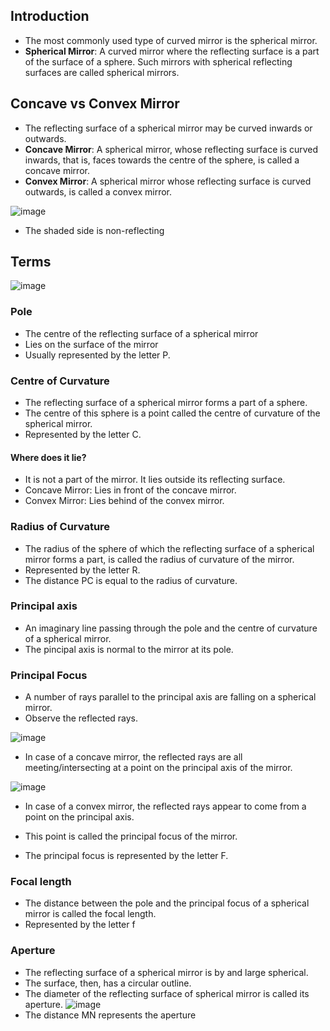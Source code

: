 ## Introduction
* The most commonly used type of curved mirror is the spherical mirror. 
* **Spherical Mirror**: A curved mirror where the reflecting surface is a part of the surface of a sphere. Such mirrors with spherical reflecting surfaces are called spherical mirrors.

## Concave vs Convex Mirror
* The reflecting surface of a spherical mirror may be curved inwards or outwards. 
* **Concave Mirror**: A spherical mirror, whose reflecting surface is curved inwards, that is, faces towards the centre of the sphere, is called a concave mirror.
* **Convex Mirror**: A spherical mirror whose reflecting surface is curved outwards, is called a convex mirror.

![image](https://user-images.githubusercontent.com/20998959/148192465-35155d97-8771-40da-a176-c7618e880859.png)

* The shaded side is non-reflecting

## Terms

![image](https://user-images.githubusercontent.com/20998959/148198671-0e308f81-c218-48c5-8892-a8ff26b7b1f9.png)

### Pole
* The centre of the reflecting surface of a spherical mirror
* Lies on the surface of the mirror
* Usually represented by the letter P.

### Centre of Curvature
* The reflecting surface of a spherical mirror forms a part of a sphere. 
* The centre of this sphere is a point called the centre of curvature of the spherical mirror. 
* Represented by the letter C. 
#### Where does it lie?
* It is not a part of the mirror. It lies outside its reflecting surface. 
* Concave Mirror: Lies in front of the concave mirror.
* Convex Mirror:  Lies behind of the convex mirror.

### Radius of Curvature
* The radius of the sphere of which the reflecting surface of a spherical mirror forms a part, is called the radius of curvature of the mirror. 
* Represented by the letter R. 
* The distance PC is equal to the radius of curvature. 
### Principal axis
* An imaginary line passing through the pole and the centre of curvature of a spherical mirror. 
* The pincipal axis is normal to the mirror at its pole. 

### Principal Focus
* A number of rays parallel to the principal axis are falling on a spherical mirror. 
* Observe the reflected rays. 

![image](https://user-images.githubusercontent.com/20998959/148197716-5562956b-3e33-40d8-ad9b-80cadba365a0.png)
* In case of a concave mirror, the reflected rays are all meeting/intersecting at a point on the principal axis of the mirror. 

![image](https://user-images.githubusercontent.com/20998959/148197767-16473fd9-38ae-4508-a460-b58b3aa0b6ac.png)
* In case of a convex mirror, the reflected rays appear to come from a point on the principal axis. 

* This point is called the principal focus of the mirror. 
* The principal focus is represented by the letter F. 

### Focal length
* The distance between the pole and the principal focus of a spherical mirror is called the focal length. 
* Represented by the letter f

### Aperture
* The reflecting surface of a spherical mirror is by and large spherical.
* The surface, then, has a circular outline. 
* The diameter of the reflecting surface of spherical mirror is called its aperture. 
![image](https://user-images.githubusercontent.com/20998959/148197716-5562956b-3e33-40d8-ad9b-80cadba365a0.png)
* The distance MN represents the aperture
